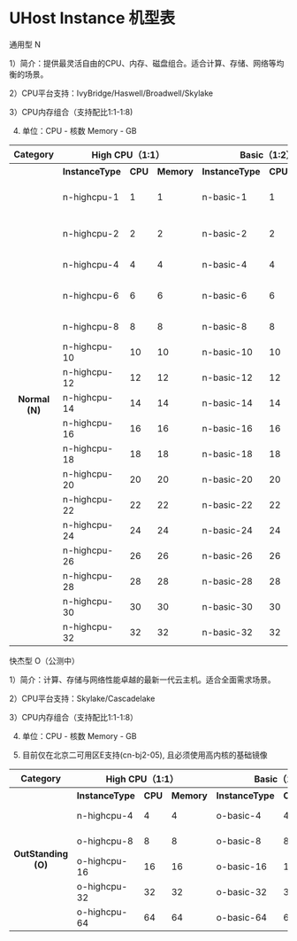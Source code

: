 
# UHost Instance 机型表

通用型 N

1）简介：提供最灵活自由的CPU、内存、磁盘组合。适合计算、存储、网络等均衡的场景。

2）CPU平台支持：IvyBridge/Haswell/Broadwell/Skylake

3）CPU内存组合（支持配比1:1-1:8)

4) 单位：CPU - 核数 Memory - GB

<table><tr><th colspan="1">Category</th><th colspan="3">High CPU（1:1）</th><th colspan="3"> Basic（1:2）</th><th colspan="3"> Standard（1:4）</th><th colspan="3"> High Memory（1:8）</th><th colspan="3"> Customized（2:1-1:12）</th></tr><tr><th rowspan="18">Normal (N) </th><th>InstanceType</th><th>CPU</th><th>Memory</th><th>InstanceType</th><th>CPU</th><th>Memory</th><th>InstanceType</th><th>CPU</th><th>Memory</th><th>InstanceType</th><th>CPU</th><th>Memory</th><th>InstanceType</th><th>CPU</th><th>Memory</th></tr><tr><td>n-highcpu-1</td><td>1</td><td>1</td><td>n-basic-1</td><td>1</td><td>2</td><td>n-standard-1</td><td>1</td><td>4</td> <td>n-highmem-1</td><td>1</td><td>8</td><td>n-customized-2-1</td><td>2</td><td>1</td></tr><tr><td>n-highcpu-2</td><td>2</td><td>2</td><td>n-basic-2</td><td>2</td><td>4</td><td>n-standard-2</td><td>2</td><td>8</td> <td>n-highmem-2</td><td>2</td><td>16</td><td>n-customized-1-3</td><td>1</td><td>3</td> </tr><tr><td>n-highcpu-4</td><td>4</td><td>4</td><td>n-basic-4</td><td>4</td><td>8</td><td>n-standard-4</td><td>4</td><td>16</td> <td>n-highmem-4</td><td>4</td><td>32</td> <td>...</td><td>...</td><td>...</td></tr><tr><td>n-highcpu-6</td><td>6</td><td>6</td><td>n-basic-6</td><td>6</td><td>12</td><td>n-standard-6</td><td>6</td><td>24</td> <td>n-highmem-6</td><td>6</td><td>48</td><td>n-customized-1-12</td><td>1</td><td>12</td></tr> <tr><td>n-highcpu-8</td><td>8</td><td>8</td><td>n-basic-8</td><td>8</td><td>16</td><td>n-standard-8</td><td>8</td><td>32</td> <td>n-highmem-8</td><td>8</td><td>64</td> </tr> <tr><td>n-highcpu-10</td><td>10</td><td>10</td><td>n-basic-10</td><td>10</td><td>20</td><td>n-standard-10</td><td>10</td><td>40</td> <td>n-highmem-10</td><td>10</td><td>80</td> </tr> <tr><td>n-highcpu-12</td><td>12</td><td>12</td><td>n-basic-12</td><td>12</td><td>24</td><td>n-standard-12</td><td>12</td><td>48</td> <td>n-highmem-12</td><td>12</td><td>96</td> </tr> <tr><td>n-highcpu-14</td><td>14</td><td>14</td><td>n-basic-14</td><td>14</td><td>28</td><td>n-standard-14</td><td>14</td><td>56</td> <td>n-highmem-14</td><td>14</td><td>112</td> </tr> <tr><td>n-highcpu-16</td><td>16</td><td>16</td><td>n-basic-16</td><td>16</td><td>32</td><td>n-standard-16</td><td>16</td><td>64</td> <td>n-highmem-16</td><td>16</td><td>128</td> </tr> <tr><td>n-highcpu-18</td><td>18</td><td>18</td><td>n-basic-18</td><td>18</td><td>36</td><td>n-standard-18</td><td>18</td><td>72</td></tr> <tr><td>n-highcpu-20</td><td>20</td><td>20</td><td>n-basic-20</td><td>20</td><td>40</td><td>n-standard-20</td><td>20</td><td>80</td></tr> <tr><td>n-highcpu-22</td><td>22</td><td>22</td><td>n-basic-22</td><td>22</td><td>44</td><td>n-standard-22</td><td>22</td><td>88</td></tr> <tr><td>n-highcpu-24</td><td>24</td><td>24</td><td>n-basic-24</td><td>24</td><td>48</td><td>n-standard-24</td><td>24</td><td>96</td></tr> <tr><td>n-highcpu-26</td><td>26</td><td>26</td><td>n-basic-26</td><td>26</td><td>52</td><td>n-standard-26</td><td>26</td><td>104</td></tr> <tr><td>n-highcpu-28</td><td>28</td><td>28</td><td>n-basic-28</td><td>28</td><td>56</td><td>n-standard-28</td><td>28</td><td>112</td></tr> <tr><td>n-highcpu-30</td><td>30</td><td>30</td><td>n-basic-30</td><td>30</td><td>60</td><td>n-standard-30</td><td>30</td><td>120</td></tr> <tr><td>n-highcpu-32</td><td>32</td><td>32</td><td>n-basic-32</td><td>32</td><td>64</td><td>n-standard-32</td><td>32</td><td>128</td></tr> </table>

快杰型 O（公测中）

1）简介：计算、存储与网络性能卓越的最新一代云主机。适合全面需求场景。

2）CPU平台支持：Skylake/Cascadelake

3）CPU内存组合（支持配比1:1-1:8）

4) 单位：CPU - 核数 Memory - GB

5) 目前仅在北京二可用区E支持(cn-bj2-05), 且必须使用高内核的基础镜像


<table><tr><th colspan="1">Category</th><th colspan="3">High CPU（1:1）</th><th colspan="3"> Basic（1:2）</th><th colspan="3"> Standard（1:4）</th><th colspan="3"> High Memory（1:8）</th></tr><tr><th rowspan="6">OutStanding (O) </th><th>InstanceType</th><th>CPU</th><th>Memory</th><th>InstanceType</th><th>CPU</th><th>Memory</th><th>InstanceType</th><th>CPU</th><th>Memory</th><th>InstanceType</th><th>CPU</th><th>Memory</th></tr><tr><td>n-highcpu-4</td><td>4</td><td>4</td><td>o-basic-4</td><td>4</td><td>8</td><td>o-standard-4</td><td>4</td><td>16</td> <td>o-highmem-4</td><td>4</td><td>32</td> </tr><tr><td>o-highcpu-8</td><td>8</td><td>8</td><td>o-basic-8</td><td>8</td><td>16</td><td>o-standard-8</td><td>8</td><td>32</td> <td>o-highmem-8</td><td>8</td><td>64</td> </tr> <tr><td>o-highcpu-16</td><td>16</td><td>16</td><td>o-basic-16</td><td>16</td><td>32</td><td>o-standard-16</td><td>16</td><td>64</td> <td>o-highmem-16</td><td>16</td><td>128</td> </tr> <tr><td>o-highcpu-32</td><td>32</td><td>32</td><td>o-basic-32</td><td>32</td><td>64</td><td>o-standard-32</td><td>32</td><td>128</td></tr> <tr><td>o-highcpu-64</td><td>64</td><td>64</td><td>o-basic-64</td><td>64</td><td>128</td><td>o-standard-64</td><td>64</td><td>256</td></tr> </table>